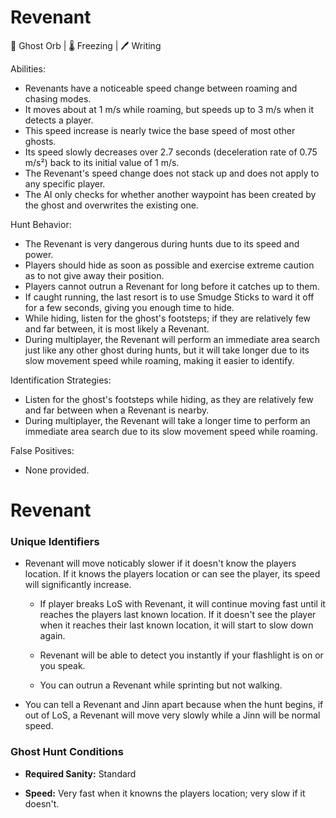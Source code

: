 # Revenant

🔮 Ghost Orb | 🌡️ Freezing | 🖊️ Writing

Abilities:

-   Revenants have a noticeable speed change between roaming and chasing modes.
-   It moves about at 1 m/s while roaming, but speeds up to 3 m/s when it detects a player.
-   This speed increase is nearly twice the base speed of most other ghosts.
-   Its speed slowly decreases over 2.7 seconds (deceleration rate of 0.75 m/s²) back to its initial value of 1 m/s.
-   The Revenant's speed change does not stack up and does not apply to any specific player.
-   The AI only checks for whether another waypoint has been created by the ghost and overwrites the existing one.

Hunt Behavior:

-   The Revenant is very dangerous during hunts due to its speed and power.
-   Players should hide as soon as possible and exercise extreme caution as to not give away their position.
-   Players cannot outrun a Revenant for long before it catches up to them.
-   If caught running, the last resort is to use Smudge Sticks to ward it off for a few seconds, giving you enough time to hide.
-   While hiding, listen for the ghost's footsteps; if they are relatively few and far between, it is most likely a Revenant.
-   During multiplayer, the Revenant will perform an immediate area search just like any other ghost during hunts, but it will take longer due to its slow movement speed while roaming, making it easier to identify.

Identification Strategies:

-   Listen for the ghost's footsteps while hiding, as they are relatively few and far between when a Revenant is nearby.
-   During multiplayer, the Revenant will take a longer time to perform an immediate area search due to its slow movement speed while roaming.

False Positives:

-   None provided.


# Revenant	
### Unique Identifiers
* Revenant will move noticably slower if it doesn't know the players location. If it knows the players location or can see the player, its speed will significantly increase. 

    * If player breaks LoS with Revenant, it will continue moving fast until it reaches the players last known location. If it doesn't see the player when it reaches their last known location, it will start to slow down again. 

    * Revenant will be able to detect you instantly if your flashlight is on or you speak. 

    * You can outrun a Revenant while sprinting but not walking. 

* You can tell a Revenant and Jinn apart because when the hunt begins, if out of LoS, a Revenant will move very slowly while a Jinn will be normal speed. 

### Ghost Hunt Conditions
* **Required Sanity:** Standard

* **Speed:** Very fast when it knowns the players location; very slow if it doesn't.